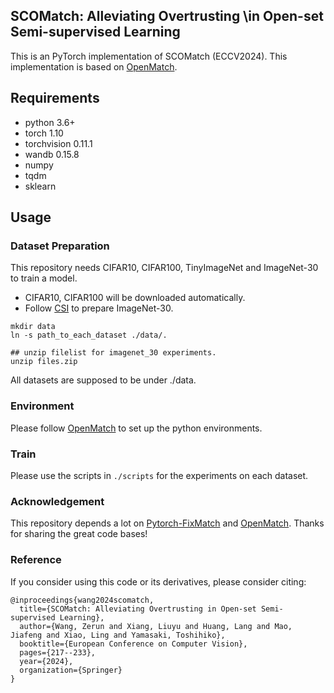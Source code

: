 ## SCOMatch: Alleviating Overtrusting \\in Open-set Semi-supervised Learning

This is an PyTorch implementation of SCOMatch (ECCV2024).
This implementation is based on [OpenMatch](https://github.com/VisionLearningGroup/OP_Match).



## Requirements
- python 3.6+
- torch 1.10
- torchvision 0.11.1
- wandb 0.15.8
- numpy
- tqdm
- sklearn

## Usage

### Dataset Preparation
This repository needs CIFAR10, CIFAR100, TinyImageNet and ImageNet-30 to train a model.

- CIFAR10, CIFAR100 will be downloaded automatically.
- Follow [CSI](https://github.com/alinlab/CSI) to prepare ImageNet-30.

```
mkdir data
ln -s path_to_each_dataset ./data/.

## unzip filelist for imagenet_30 experiments.
unzip files.zip
```

All datasets are supposed to be under ./data.

### Environment

Please follow [OpenMatch](https://github.com/VisionLearningGroup/OP_Match) to set up the python environments.

### Train

Please use the scripts in `./scripts` for the experiments on each dataset.

### Acknowledgement
This repository depends a lot on [Pytorch-FixMatch](https://github.com/kekmodel/FixMatch-pytorch) and [OpenMatch](https://github.com/VisionLearningGroup/OP_Match). 
Thanks for sharing the great code bases!

### Reference
If you consider using this code or its derivatives, please consider citing:

```
@inproceedings{wang2024scomatch,
  title={SCOMatch: Alleviating Overtrusting in Open-set Semi-supervised Learning},
  author={Wang, Zerun and Xiang, Liuyu and Huang, Lang and Mao, Jiafeng and Xiao, Ling and Yamasaki, Toshihiko},
  booktitle={European Conference on Computer Vision},
  pages={217--233},
  year={2024},
  organization={Springer}
}
```

